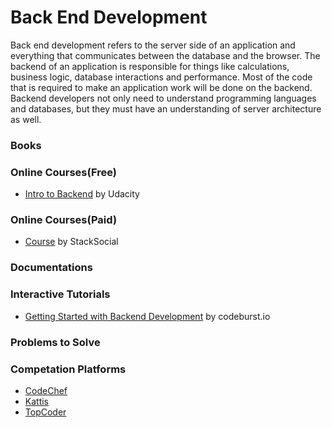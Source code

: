 # Back End Development
Back end development refers to the server side of an application and everything that communicates between the database and the browser. The backend of an application is responsible for things like calculations, business logic, database interactions and performance. Most of the code that is required to make an application work will be done on the backend. Backend developers not only need to understand programming languages and databases, but they must have an understanding of server architecture as well.

### Books

### Online Courses(Free)
- [Intro to Backend](https://in.udacity.com/course/intro-to-backend--ud171) by Udacity


### Online Courses(Paid)
- [Course](https://stacksocial.com/sales/python-programming-for-beginners) by StackSocial

### Documentations

### Interactive Tutorials
- [Getting Started with Backend Development](https://codeburst.io/getting-started-with-backend-development-bfd8299e22e8) by codeburst.io


### Problems to Solve

### Competation Platforms
- [CodeChef](https://www.codechef.com)
- [Kattis](https://open.kattis.com/)
- [TopCoder](https://www.topcoder.com/)
